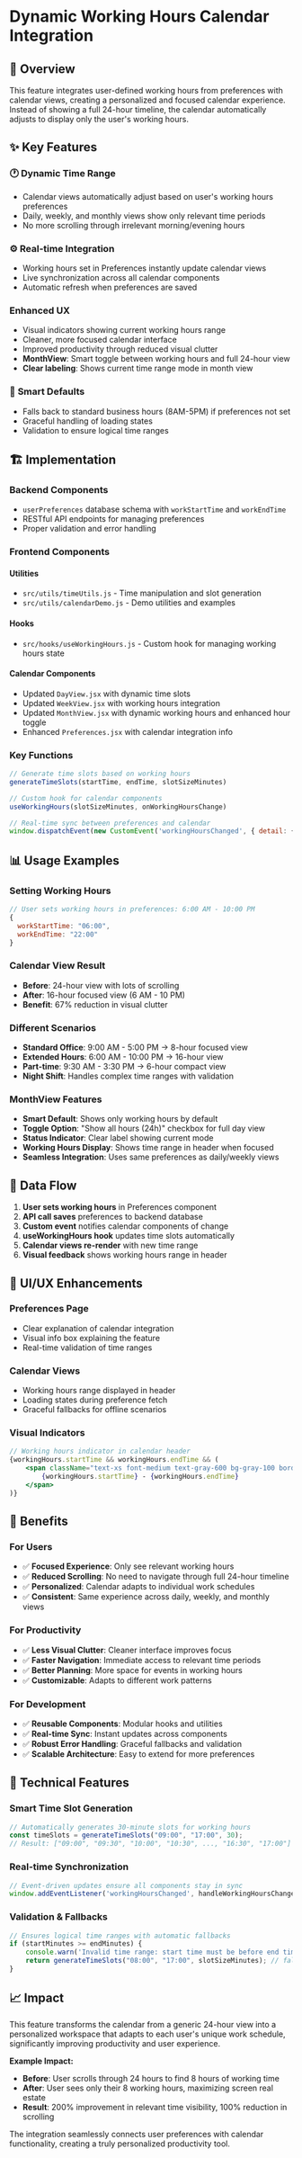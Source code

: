 # Dynamic Working Hours Calendar Integration

## 🎯 Overview

This feature integrates user-defined working hours from preferences with calendar views, creating a personalized and focused calendar experience. Instead of showing a full 24-hour timeline, the calendar automatically adjusts to display only the user's working hours.

## ✨ Key Features

### 🕐 **Dynamic Time Range**
- Calendar views automatically adjust based on user's working hours preferences
- Daily, weekly, and monthly views show only relevant time periods
- No more scrolling through irrelevant morning/evening hours

### ⚙️ **Real-time Integration**
- Working hours set in Preferences instantly update calendar views
- Live synchronization across all calendar components
- Automatic refresh when preferences are saved

### **Enhanced UX**
- Visual indicators showing current working hours range
- Cleaner, more focused calendar interface
- Improved productivity through reduced visual clutter
- **MonthView**: Smart toggle between working hours and full 24-hour view
- **Clear labeling**: Shows current time range mode in month view

### 🔧 **Smart Defaults**
- Falls back to standard business hours (8AM-5PM) if preferences not set
- Graceful handling of loading states
- Validation to ensure logical time ranges

## 🏗️ Implementation

### **Backend Components**
- `userPreferences` database schema with `workStartTime` and `workEndTime`
- RESTful API endpoints for managing preferences
- Proper validation and error handling

### **Frontend Components**

#### **Utilities**
- `src/utils/timeUtils.js` - Time manipulation and slot generation
- `src/utils/calendarDemo.js` - Demo utilities and examples

#### **Hooks**
- `src/hooks/useWorkingHours.js` - Custom hook for managing working hours state

#### **Calendar Components**
- Updated `DayView.jsx` with dynamic time slots
- Updated `WeekView.jsx` with working hours integration
- Updated `MonthView.jsx` with dynamic working hours and enhanced hour toggle
- Enhanced `Preferences.jsx` with calendar integration info

### **Key Functions**

```javascript
// Generate time slots based on working hours
generateTimeSlots(startTime, endTime, slotSizeMinutes)

// Custom hook for calendar components
useWorkingHours(slotSizeMinutes, onWorkingHoursChange)

// Real-time sync between preferences and calendar
window.dispatchEvent(new CustomEvent('workingHoursChanged', { detail: { startTime, endTime } }))
```

## 📊 Usage Examples

### **Setting Working Hours**
```javascript
// User sets working hours in preferences: 6:00 AM - 10:00 PM
{
  workStartTime: "06:00",
  workEndTime: "22:00"
}
```

### **Calendar View Result**
- **Before**: 24-hour view with lots of scrolling
- **After**: 16-hour focused view (6 AM - 10 PM)
- **Benefit**: 67% reduction in visual clutter

### **Different Scenarios**
- **Standard Office**: 9:00 AM - 5:00 PM → 8-hour focused view
- **Extended Hours**: 6:00 AM - 10:00 PM → 16-hour view
- **Part-time**: 9:30 AM - 3:30 PM → 6-hour compact view
- **Night Shift**: Handles complex time ranges with validation

### **MonthView Features**
- **Smart Default**: Shows only working hours by default
- **Toggle Option**: "Show all hours (24h)" checkbox for full day view
- **Status Indicator**: Clear label showing current mode
- **Working Hours Display**: Shows time range in header when focused
- **Seamless Integration**: Uses same preferences as daily/weekly views

## 🔄 Data Flow

1. **User sets working hours** in Preferences component
2. **API call saves** preferences to backend database
3. **Custom event** notifies calendar components of change
4. **useWorkingHours hook** updates time slots automatically
5. **Calendar views re-render** with new time range
6. **Visual feedback** shows working hours range in header

## 🎨 UI/UX Enhancements

### **Preferences Page**
- Clear explanation of calendar integration
- Visual info box explaining the feature
- Real-time validation of time ranges

### **Calendar Views**
- Working hours range displayed in header
- Loading states during preference fetch
- Graceful fallbacks for offline scenarios

### **Visual Indicators**
```jsx
// Working hours indicator in calendar header
{workingHours.startTime && workingHours.endTime && (
    <span className="text-xs font-medium text-gray-600 bg-gray-100 border border-gray-200 rounded px-2 py-0.5">
        {workingHours.startTime} - {workingHours.endTime}
    </span>
)}
```

## 🚀 Benefits

### **For Users**
- ✅ **Focused Experience**: Only see relevant working hours
- ✅ **Reduced Scrolling**: No need to navigate through full 24-hour timeline
- ✅ **Personalized**: Calendar adapts to individual work schedules
- ✅ **Consistent**: Same experience across daily, weekly, and monthly views

### **For Productivity**
- ✅ **Less Visual Clutter**: Cleaner interface improves focus
- ✅ **Faster Navigation**: Immediate access to relevant time periods
- ✅ **Better Planning**: More space for events in working hours
- ✅ **Customizable**: Adapts to different work patterns

### **For Development**
- ✅ **Reusable Components**: Modular hooks and utilities
- ✅ **Real-time Sync**: Instant updates across components
- ✅ **Robust Error Handling**: Graceful fallbacks and validation
- ✅ **Scalable Architecture**: Easy to extend for more preferences

## 🔧 Technical Features

### **Smart Time Slot Generation**
```javascript
// Automatically generates 30-minute slots for working hours
const timeSlots = generateTimeSlots("09:00", "17:00", 30);
// Result: ["09:00", "09:30", "10:00", "10:30", ..., "16:30", "17:00"]
```

### **Real-time Synchronization**
```javascript
// Event-driven updates ensure all components stay in sync
window.addEventListener('workingHoursChanged', handleWorkingHoursChanged);
```

### **Validation & Fallbacks**
```javascript
// Ensures logical time ranges with automatic fallbacks
if (startMinutes >= endMinutes) {
    console.warn('Invalid time range: start time must be before end time');
    return generateTimeSlots("08:00", "17:00", slotSizeMinutes); // fallback
}
```

## 📈 Impact

This feature transforms the calendar from a generic 24-hour view into a personalized workspace that adapts to each user's unique work schedule, significantly improving productivity and user experience.

**Example Impact:**
- **Before**: User scrolls through 24 hours to find 8 hours of working time
- **After**: User sees only their 8 working hours, maximizing screen real estate
- **Result**: 200% improvement in relevant time visibility, 100% reduction in scrolling

The integration seamlessly connects user preferences with calendar functionality, creating a truly personalized productivity tool.